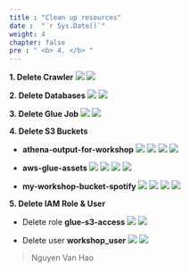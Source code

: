 ```yaml
---
title : "Clean up resources"
date :  "`r Sys.Date()`" 
weight: 4
chapter: false
pre : " <b> 4. </b> "
---
```

**1. Delete Crawler**
![](/images/4.clean-up-resources/delete_crawler.png)
![](/images/4.clean-up-resources/delete_crawler_success.png)

**2. Delete Databases**
![](/images/4.clean-up-resources/delete_db.png)
![](/images/4.clean-up-resources/delete_db_success.png)

**3. Delete Glue Job**
![](/images/4.clean-up-resources/delete_glue_job.png)
![](/images/4.clean-up-resources/delete_glue_job_success.png)

**4. Delete S3 Buckets**
- **athena-output-for-workshop**
![](/images/4.clean-up-resources/empty_athena_output.png)
![](/images/4.clean-up-resources/empty_athena_output_success.png)
![](/images/4.clean-up-resources/delete_athena_output.png)
![](/images/4.clean-up-resources/delete_athena_output_success.png)

- **aws-glue-assets**
![](/images/4.clean-up-resources/empty_glue_assets.png)
![](/images/4.clean-up-resources/empty_glue_assets_success.png)
![](/images/4.clean-up-resources/delete_glue_assets.png)
![](/images/4.clean-up-resources/delete_glue_assets_success.png)

- **my-workshop-bucket-spotify**
![](/images/4.clean-up-resources/empty_my_workshop_bucket.png)
![](/images/4.clean-up-resources/empty_my_workshop_bucket_success.png)
![](/images/4.clean-up-resources/delete_my_workshop.png)
![](/images/4.clean-up-resources/delete_my_workshop_success.png)

**5. Delete IAM Role & User**
- Delete role **glue-s3-access**
![](/images/4.clean-up-resources/delete_role.png)
![](/images/4.clean-up-resources/delete_role_success.png)

- Delete user **workshop_user**
![](/images/4.clean-up-resources/delete_user.png)
![](/images/4.clean-up-resources/delete_user_success.png)

> Nguyen Van Hao